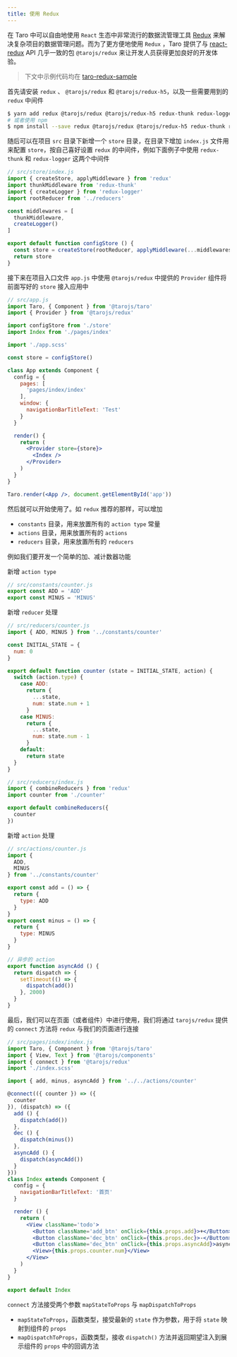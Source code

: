 ```yaml
---
title: 使用 Redux
---
```


在 Taro 中可以自由地使用 `React` 生态中非常流行的数据流管理工具 [Redux](http://redux.js.org/) 来解决复杂项目的数据管理问题。而为了更方便地使用 `Redux` ，Taro 提供了与 [react-redux](https://redux.js.org/basics/usage-with-react) API 几乎一致的包 `@tarojs/redux` 来让开发人员获得更加良好的开发体验。

> 下文中示例代码均在 [taro-redux-sample](https://github.com/NervJS/taro-redux-sample)

首先请安装 `redux` 、 `@tarojs/redux` 和 `@tarojs/redux-h5`，以及一些需要用到的 `redux` 中间件

```bash
$ yarn add redux @tarojs/redux @tarojs/redux-h5 redux-thunk redux-logger
# 或者使用 npm
$ npm install --save redux @tarojs/redux @tarojs/redux-h5 redux-thunk redux-logger
```

随后可以在项目 `src` 目录下新增一个 `store` 目录，在目录下增加 `index.js` 文件用来配置 `store`，按自己喜好设置 `redux` 的中间件，例如下面例子中使用 `redux-thunk` 和 `redux-logger` 这两个中间件

```jsx
// src/store/index.js
import { createStore, applyMiddleware } from 'redux'
import thunkMiddleware from 'redux-thunk'
import { createLogger } from 'redux-logger'
import rootReducer from '../reducers'

const middlewares = [
  thunkMiddleware,
  createLogger()
]

export default function configStore () {
  const store = createStore(rootReducer, applyMiddleware(...middlewares))
  return store
}
```

接下来在项目入口文件 `app.js` 中使用 `@tarojs/redux` 中提供的 `Provider` 组件将前面写好的 `store` 接入应用中

```jsx
// src/app.js
import Taro, { Component } from '@tarojs/taro'
import { Provider } from '@tarojs/redux'

import configStore from './store'
import Index from './pages/index'

import './app.scss'

const store = configStore()

class App extends Component {
  config = {
    pages: [
      'pages/index/index'
    ],
    window: {
      navigationBarTitleText: 'Test'
    }
  }

  render() {
    return (
      <Provider store={store}>
        <Index />
      </Provider>
    )
  }
}

Taro.render(<App />, document.getElementById('app'))

```

然后就可以开始使用了。如 `redux` 推荐的那样，可以增加

- `constants` 目录，用来放置所有的 `action type` 常量
- `actions` 目录，用来放置所有的 `actions`
- `reducers` 目录，用来放置所有的 `reducers`

例如我们要开发一个简单的加、减计数器功能

新增 `action type`

```jsx
// src/constants/counter.js
export const ADD = 'ADD'
export const MINUS = 'MINUS'
```

新增 `reducer` 处理

```jsx
// src/reducers/counter.js
import { ADD, MINUS } from '../constants/counter'

const INITIAL_STATE = {
  num: 0
}

export default function counter (state = INITIAL_STATE, action) {
  switch (action.type) {
    case ADD:
      return {
        ...state,
        num: state.num + 1
      }
    case MINUS:
      return {
        ...state,
        num: state.num - 1
      }
    default:
      return state
  }
}
```

```jsx
// src/reducers/index.js
import { combineReducers } from 'redux'
import counter from './counter'

export default combineReducers({
  counter
})

```

新增 `action` 处理

```jsx
// src/actions/counter.js
import {
  ADD,
  MINUS
} from '../constants/counter'

export const add = () => {
  return {
    type: ADD
  }
}
export const minus = () => {
  return {
    type: MINUS
  }
}

// 异步的 action
export function asyncAdd () {
  return dispatch => {
    setTimeout(() => {
      dispatch(add())
    }, 2000)
  }
}

```

最后，我们可以在页面（或者组件）中进行使用，我们将通过 `tarojs/redux` 提供的 `connect` 方法将 `redux` 与我们的页面进行连接

```jsx
// src/pages/index/index.js
import Taro, { Component } from '@tarojs/taro'
import { View, Text } from '@tarojs/components'
import { connect } from '@tarojs/redux'
import './index.scss'

import { add, minus, asyncAdd } from '../../actions/counter'

@connect(({ counter }) => ({
  counter
}), (dispatch) => ({
  add () {
    dispatch(add())
  },
  dec () {
    dispatch(minus())
  },
  asyncAdd () {
    dispatch(asyncAdd())
  }
}))
class Index extends Component {
  config = {
    navigationBarTitleText: '首页'
  }

  render () {
    return (
      <View className='todo'>
        <Button className='add_btn' onClick={this.props.add}>+</Button>
        <Button className='dec_btn' onClick={this.props.dec}>-</Button>
        <Button className='dec_btn' onClick={this.props.asyncAdd}>async</Button>
        <View>{this.props.counter.num}</View>
      </View>
    )
  }
}

export default Index
```

`connect` 方法接受两个参数 `mapStateToProps` 与 `mapDispatchToProps`

- `mapStateToProps`，函数类型，接受最新的 `state` 作为参数，用于将 `state` 映射到组件的 `props`
- `mapDispatchToProps`，函数类型，接收 `dispatch()` 方法并返回期望注入到展示组件的 `props` 中的回调方法
